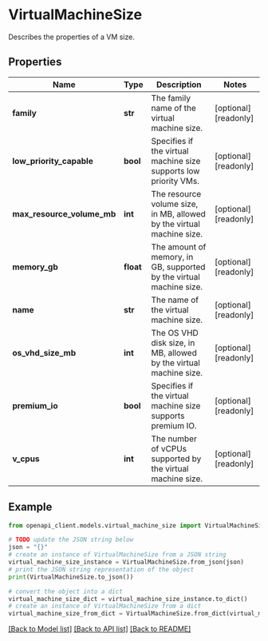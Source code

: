 # VirtualMachineSize

Describes the properties of a VM size.

## Properties

Name | Type | Description | Notes
------------ | ------------- | ------------- | -------------
**family** | **str** | The family name of the virtual machine size. | [optional] [readonly] 
**low_priority_capable** | **bool** | Specifies if the virtual machine size supports low priority VMs. | [optional] [readonly] 
**max_resource_volume_mb** | **int** | The resource volume size, in MB, allowed by the virtual machine size. | [optional] [readonly] 
**memory_gb** | **float** | The amount of memory, in GB, supported by the virtual machine size. | [optional] [readonly] 
**name** | **str** | The name of the virtual machine size. | [optional] [readonly] 
**os_vhd_size_mb** | **int** | The OS VHD disk size, in MB, allowed by the virtual machine size. | [optional] [readonly] 
**premium_io** | **bool** | Specifies if the virtual machine size supports premium IO. | [optional] [readonly] 
**v_cpus** | **int** | The number of vCPUs supported by the virtual machine size. | [optional] [readonly] 

## Example

```python
from openapi_client.models.virtual_machine_size import VirtualMachineSize

# TODO update the JSON string below
json = "{}"
# create an instance of VirtualMachineSize from a JSON string
virtual_machine_size_instance = VirtualMachineSize.from_json(json)
# print the JSON string representation of the object
print(VirtualMachineSize.to_json())

# convert the object into a dict
virtual_machine_size_dict = virtual_machine_size_instance.to_dict()
# create an instance of VirtualMachineSize from a dict
virtual_machine_size_from_dict = VirtualMachineSize.from_dict(virtual_machine_size_dict)
```
[[Back to Model list]](../README.md#documentation-for-models) [[Back to API list]](../README.md#documentation-for-api-endpoints) [[Back to README]](../README.md)


